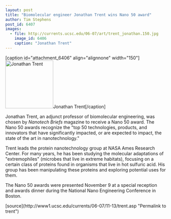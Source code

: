 ```yaml
---
layout: post
title: "Biomolecular engineer Jonathan Trent wins Nano 50 award"
author: Tim Stephens
post_id: 6407
images:
  - file: http://currents.ucsc.edu/06-07/art/trent_jonathan.150.jpg
    image_id: 6406
    caption: "Jonathan Trent"
---
```


[caption id="attachment_6406" align="alignnone" width="150"]<a href="http://localhost/mysite/wp-content/uploads/2006/11/trent_jonathan.150.jpg"><img class="size-full wp-image-6406" src="http://localhost/mysite/wp-content/uploads/2006/11/trent_jonathan.150.jpg" alt="Jonathan Trent" width="150" height="150" /></a>Jonathan Trent[/caption]
<a name="content" id="content"></a>
<p>
  Jonathan Trent, an adjunct professor of biomolecular engineering, was chosen by <i>Nanotech Briefs</i> magazine to receive a Nano 50 award. The Nano 50 awards recognize the "top 50 technologies, products, and innovators that have significantly impacted, or are expected to impact, the state of the art in nanotechnology."
</p>
<p>
  Trent leads the protein nanotechnology group at NASA Ames Research Center. For many years, he has been studying the molecular adaptations of "extremophiles" (microbes that live in extreme habitats), focusing on a certain class of proteins found in organisms that live in hot sulfuric acid. His group has been manipulating these proteins and exploring potential uses for them.
</p>
<p>
  The Nano 50 awards were presented November 9 at a special reception and awards dinner during the National Nano Engineering Conference in Boston.<br>
</p>
[source](http://www1.ucsc.edu/currents/06-07/11-13/trent.asp "Permalink to trent")
